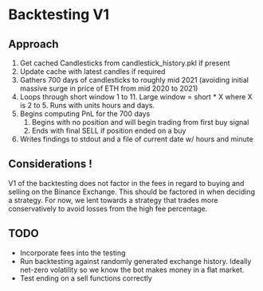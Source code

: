 # Backtesting V1

## Approach

1. Get cached Candlesticks from candlestick_history.pkl if present
2. Update cache with latest candles if required
3. Gathers 700 days of candlesticks to roughly mid 2021 (avoiding initial massive surge in price of ETH from mid 2020 to
   2021)
4. Loops through short window 1 to 11. Large window = short * X where X is 2 to 5. Runs with units hours and days.
5. Begins computing PnL for the 700 days
   1. Begins with no position and will begin trading from first buy signal
   2. Ends with final SELL if position ended on a buy
6. Writes findings to stdout and a file of current date w/ hours and minute

## Considerations !

V1 of the backtesting does not factor in the fees in regard to buying and selling on the Binance Exchange.
This should be factored in when deciding a strategy. For now, we lent towards a strategy that trades more conservatively
to avoid losses from the high fee percentage.

## TODO

- Incorporate fees into the testing
- Run backtesting against randomly generated exchange history. Ideally net-zero volatility so we know the bot makes
  money in a flat market.
- Test ending on a sell functions correctly

